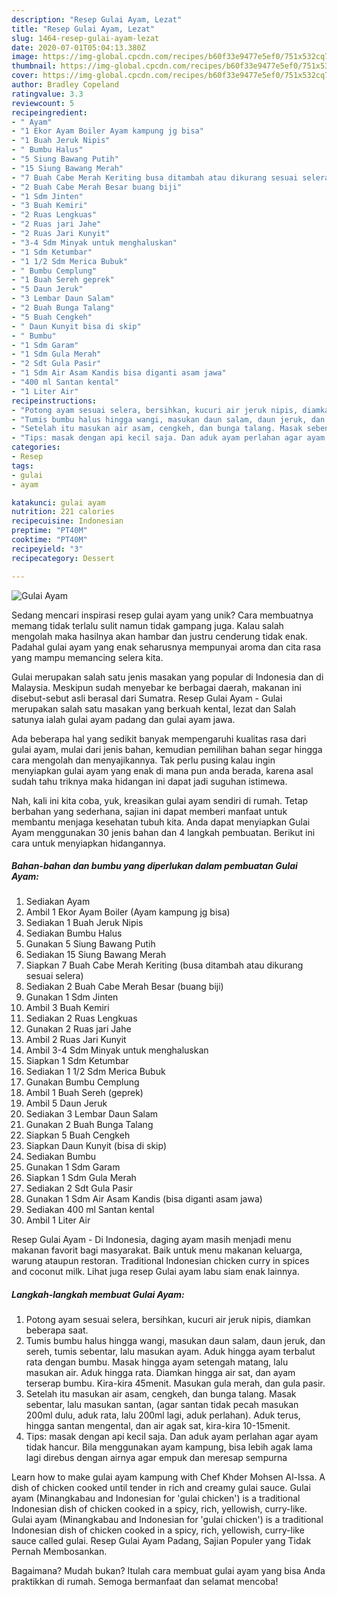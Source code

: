 ```yaml
---
description: "Resep Gulai Ayam, Lezat"
title: "Resep Gulai Ayam, Lezat"
slug: 1464-resep-gulai-ayam-lezat
date: 2020-07-01T05:04:13.380Z
image: https://img-global.cpcdn.com/recipes/b60f33e9477e5ef0/751x532cq70/gulai-ayam-foto-resep-utama.jpg
thumbnail: https://img-global.cpcdn.com/recipes/b60f33e9477e5ef0/751x532cq70/gulai-ayam-foto-resep-utama.jpg
cover: https://img-global.cpcdn.com/recipes/b60f33e9477e5ef0/751x532cq70/gulai-ayam-foto-resep-utama.jpg
author: Bradley Copeland
ratingvalue: 3.3
reviewcount: 5
recipeingredient:
- " Ayam"
- "1 Ekor Ayam Boiler Ayam kampung jg bisa"
- "1 Buah Jeruk Nipis"
- " Bumbu Halus"
- "5 Siung Bawang Putih"
- "15 Siung Bawang Merah"
- "7 Buah Cabe Merah Keriting busa ditambah atau dikurang sesuai selera"
- "2 Buah Cabe Merah Besar buang biji"
- "1 Sdm Jinten"
- "3 Buah Kemiri"
- "2 Ruas Lengkuas"
- "2 Ruas jari Jahe"
- "2 Ruas Jari Kunyit"
- "3-4 Sdm Minyak untuk menghaluskan"
- "1 Sdm Ketumbar"
- "1 1/2 Sdm Merica Bubuk"
- " Bumbu Cemplung"
- "1 Buah Sereh geprek"
- "5 Daun Jeruk"
- "3 Lembar Daun Salam"
- "2 Buah Bunga Talang"
- "5 Buah Cengkeh"
- " Daun Kunyit bisa di skip"
- " Bumbu"
- "1 Sdm Garam"
- "1 Sdm Gula Merah"
- "2 Sdt Gula Pasir"
- "1 Sdm Air Asam Kandis bisa diganti asam jawa"
- "400 ml Santan kental"
- "1 Liter Air"
recipeinstructions:
- "Potong ayam sesuai selera, bersihkan, kucuri air jeruk nipis, diamkan beberapa saat."
- "Tumis bumbu halus hingga wangi, masukan daun salam, daun jeruk, dan sereh, tumis sebentar, lalu masukan ayam. Aduk hingga ayam terbalut rata dengan bumbu. Masak hingga ayam setengah matang, lalu masukan air. Aduk hingga rata. Diamkan hingga air sat, dan ayam terserap bumbu. Kira-kira 45menit. Masukan gula merah, dan gula pasir."
- "Setelah itu masukan air asam, cengkeh, dan bunga talang. Masak sebentar, lalu masukan santan, (agar santan tidak pecah masukan 200ml dulu, aduk rata, lalu 200ml lagi, aduk perlahan). Aduk terus, hingga santan mengental, dan air agak sat, kira-kira 10-15menit."
- "Tips: masak dengan api kecil saja. Dan aduk ayam perlahan agar ayam tidak hancur. Bila menggunakan ayam kampung, bisa lebih agak lama lagi direbus dengan airnya agar empuk dan meresap sempurna"
categories:
- Resep
tags:
- gulai
- ayam

katakunci: gulai ayam 
nutrition: 221 calories
recipecuisine: Indonesian
preptime: "PT40M"
cooktime: "PT40M"
recipeyield: "3"
recipecategory: Dessert

---
```



![Gulai Ayam](https://img-global.cpcdn.com/recipes/b60f33e9477e5ef0/751x532cq70/gulai-ayam-foto-resep-utama.jpg)

Sedang mencari inspirasi resep gulai ayam yang unik? Cara membuatnya memang tidak terlalu sulit namun tidak gampang juga. Kalau salah mengolah maka hasilnya akan hambar dan justru cenderung tidak enak. Padahal gulai ayam yang enak seharusnya mempunyai aroma dan cita rasa yang mampu memancing selera kita.

Gulai merupakan salah satu jenis masakan yang popular di Indonesia dan di Malaysia. Meskipun sudah menyebar ke berbagai daerah, makanan ini disebut-sebut asli berasal dari Sumatra. Resep Gulai Ayam - Gulai merupakan salah satu masakan yang berkuah kental, lezat dan Salah satunya ialah gulai ayam padang dan gulai ayam jawa.

Ada beberapa hal yang sedikit banyak mempengaruhi kualitas rasa dari gulai ayam, mulai dari jenis bahan, kemudian pemilihan bahan segar hingga cara mengolah dan menyajikannya. Tak perlu pusing kalau ingin menyiapkan gulai ayam yang enak di mana pun anda berada, karena asal sudah tahu triknya maka hidangan ini dapat jadi suguhan istimewa.


Nah, kali ini kita coba, yuk, kreasikan gulai ayam sendiri di rumah. Tetap berbahan yang sederhana, sajian ini dapat memberi manfaat untuk membantu menjaga kesehatan tubuh kita. Anda dapat menyiapkan Gulai Ayam menggunakan 30 jenis bahan dan 4 langkah pembuatan. Berikut ini cara untuk menyiapkan hidangannya.

<!--inarticleads1-->

##### Bahan-bahan dan bumbu yang diperlukan dalam pembuatan Gulai Ayam:

1. Sediakan  Ayam
1. Ambil 1 Ekor Ayam Boiler (Ayam kampung jg bisa)
1. Sediakan 1 Buah Jeruk Nipis
1. Sediakan  Bumbu Halus
1. Gunakan 5 Siung Bawang Putih
1. Sediakan 15 Siung Bawang Merah
1. Siapkan 7 Buah Cabe Merah Keriting (busa ditambah atau dikurang sesuai selera)
1. Sediakan 2 Buah Cabe Merah Besar (buang biji)
1. Gunakan 1 Sdm Jinten
1. Ambil 3 Buah Kemiri
1. Sediakan 2 Ruas Lengkuas
1. Gunakan 2 Ruas jari Jahe
1. Ambil 2 Ruas Jari Kunyit
1. Ambil 3-4 Sdm Minyak untuk menghaluskan
1. Siapkan 1 Sdm Ketumbar
1. Sediakan 1 1/2 Sdm Merica Bubuk
1. Gunakan  Bumbu Cemplung
1. Ambil 1 Buah Sereh (geprek)
1. Ambil 5 Daun Jeruk
1. Sediakan 3 Lembar Daun Salam
1. Gunakan 2 Buah Bunga Talang
1. Siapkan 5 Buah Cengkeh
1. Siapkan  Daun Kunyit (bisa di skip)
1. Sediakan  Bumbu
1. Gunakan 1 Sdm Garam
1. Siapkan 1 Sdm Gula Merah
1. Sediakan 2 Sdt Gula Pasir
1. Gunakan 1 Sdm Air Asam Kandis (bisa diganti asam jawa)
1. Sediakan 400 ml Santan kental
1. Ambil 1 Liter Air


Resep Gulai Ayam - Di Indonesia, daging ayam masih menjadi menu makanan favorit bagi masyarakat. Baik untuk menu makanan keluarga, warung ataupun restoran. Traditional Indonesian chicken curry in spices and coconut milk. Lihat juga resep Gulai ayam labu siam enak lainnya. 

<!--inarticleads2-->

##### Langkah-langkah membuat Gulai Ayam:

1. Potong ayam sesuai selera, bersihkan, kucuri air jeruk nipis, diamkan beberapa saat.
1. Tumis bumbu halus hingga wangi, masukan daun salam, daun jeruk, dan sereh, tumis sebentar, lalu masukan ayam. Aduk hingga ayam terbalut rata dengan bumbu. Masak hingga ayam setengah matang, lalu masukan air. Aduk hingga rata. Diamkan hingga air sat, dan ayam terserap bumbu. Kira-kira 45menit. Masukan gula merah, dan gula pasir.
1. Setelah itu masukan air asam, cengkeh, dan bunga talang. Masak sebentar, lalu masukan santan, (agar santan tidak pecah masukan 200ml dulu, aduk rata, lalu 200ml lagi, aduk perlahan). Aduk terus, hingga santan mengental, dan air agak sat, kira-kira 10-15menit.
1. Tips: masak dengan api kecil saja. Dan aduk ayam perlahan agar ayam tidak hancur. Bila menggunakan ayam kampung, bisa lebih agak lama lagi direbus dengan airnya agar empuk dan meresap sempurna


Learn how to make gulai ayam kampung with Chef Khder Mohsen Al-Issa. A dish of chicken cooked until tender in rich and creamy gulai sauce. Gulai ayam (Minangkabau and Indonesian for &#39;gulai chicken&#39;) is a traditional Indonesian dish of chicken cooked in a spicy, rich, yellowish, curry-like. Gulai ayam (Minangkabau and Indonesian for &#39;gulai chicken&#39;) is a traditional Indonesian dish of chicken cooked in a spicy, rich, yellowish, curry-like sauce called gulai. Resep Gulai Ayam Padang, Sajian Populer yang Tidak Pernah Membosankan. 

Bagaimana? Mudah bukan? Itulah cara membuat gulai ayam yang bisa Anda praktikkan di rumah. Semoga bermanfaat dan selamat mencoba!
